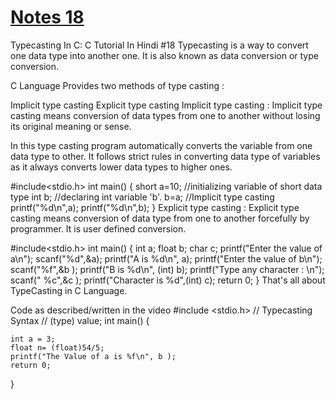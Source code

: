 # [Notes 18](https://codewithharry.com/videos/c-language-tutorials-in-hindi-18)

Typecasting In C: C Tutorial In Hindi #18
Typecasting is a way to convert one data type into another one. It is also known as data conversion or type conversion.
 

C Language Provides two methods of type casting :

Implicit type casting
Explicit type casting
Implicit type casting : Implicit type casting means conversion of data types from one to another without losing its original meaning or sense.

In this type casting program automatically converts the variable from one data type to other. It follows strict rules in converting data type of variables as it always converts lower data types to higher ones.
 

#include<stdio.h> 
int main() 
{ 
	short a=10; //initializing variable of short data type 
	int b; //declaring int variable 'b'. 
	b=a; //Implicit type casting 
	printf("%d\n",a); 
	printf("%d\n",b); 
} 
Explicit type casting : Explicit type casting means conversion of data type from one to another forcefully by programmer. It is user defined conversion.

#include<stdio.h> 
int main() 
{ 
	int a; 
	float b; 
	char c; 
	printf("Enter the value of a\n"); 
	scanf("%d",&a); 
	printf("A is %d\n", a); 
	printf("Enter the value of b\n"); 
	scanf("%f",&b ); 
	printf("B is %d\n", (int) b); 
	printf("Type any character : \n"); 
	scanf(" %c",&c ); 
	printf("Character is %d",(int) c); 
	return 0; 
} 
That's all about TypeCasting in C Language.

Code as described/written in the video
 #include <stdio.h>
// Typecasting Syntax
// (type) value;
int main()
{

	int a = 3;
	float n= (float)54/5;
	printf("The Value of a is %f\n", b );
	return 0;

}

